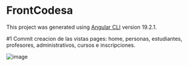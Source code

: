 # FrontCodesa

This project was generated using [Angular CLI](https://github.com/angular/angular-cli) version 19.2.1.

#1 Commit creacion de las vistas pages: home, personas, estudiantes, profesores, administrativos, cursos e inscripciones.

![image](https://github.com/user-attachments/assets/352f50a1-45ee-4c5e-aac1-fb28b9d6ab5c)
